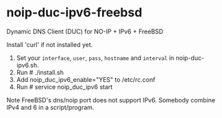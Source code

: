 # noip-duc-ipv6-freebsd
Dynamic DNS Client (DUC) for NO-IP + IPv6 + FreeBSD

Install 'curl' if not installed yet.

1. Set your `interface`, `user`, `pass`, `hostname` and `interval` in noip-duc-ipv6.sh.
2. Run # ./install.sh
3. Add noip_duc_ipv6_enable="YES" to /etc/rc.conf
4. Run # service noip_duc_ipv6 start

Note FreeBSD's dns/noip port does not support IPv6.
Somebody combine IPv4 and 6 in a script/program.
